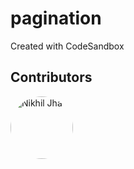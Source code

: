 # pagination
Created with CodeSandbox

## Contributors

<a href="https://github.com/NikhilJHA01">
  <img src="https://media.licdn.com/dms/image/D4D03AQFqjqZLqjIHmQ/profile-displayphoto-shrink_200_200/0/1684174214689?e=1693440000&v=beta&t=4a8VlRPIRsivPo-KtMIufAWGJjbCzbPAk3fTKTqOq4s" alt="Nikhil Jha" style="border-radius: 50%"; width="100"; height="100"">
</a>

